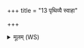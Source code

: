 +++
title = "13 पृथिव्यै स्वाहा"

+++
<details><summary>मूलम् (WS)</summary>

पृथिव्यै स्वाहा ॥ १३ ॥
</details>